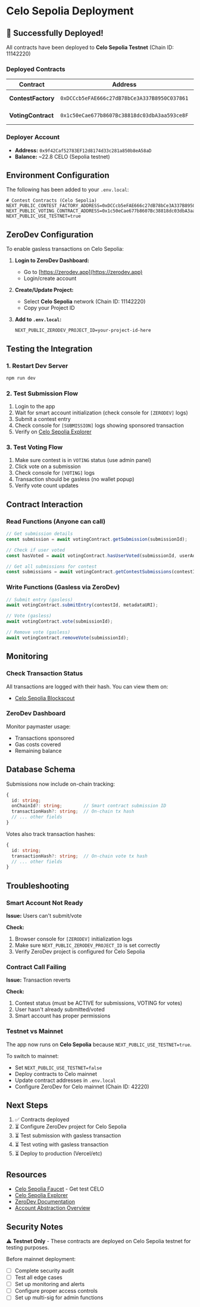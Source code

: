 # Celo Sepolia Deployment

## 🎉 Successfully Deployed!

All contracts have been deployed to **Celo Sepolia Testnet** (Chain ID: 11142220)

### Deployed Contracts

| Contract | Address | Explorer |
|----------|---------|----------|
| **ContestFactory** | `0xDCCcb5eFAE666c27dB78bCe3A337B8950C037861` | [View on Explorer](https://celo-sepolia.blockscout.com/address/0xDCCcb5eFAE666c27dB78bCe3A337B8950C037861) |
| **VotingContract** | `0x1c50eCae677b8607Bc38818dc03dbA3aa593ce8F` | [View on Explorer](https://celo-sepolia.blockscout.com/address/0x1c50eCae677b8607Bc38818dc03dbA3aa593ce8F) |

### Deployer Account

- **Address:** `0x9f42Caf52783EF12d8174d33c281a850b8eA58aD`
- **Balance:** ~22.8 CELO (Sepolia testnet)

## Environment Configuration

The following has been added to your `.env.local`:

```env
# Contest Contracts (Celo Sepolia)
NEXT_PUBLIC_CONTEST_FACTORY_ADDRESS=0xDCCcb5eFAE666c27dB78bCe3A337B8950C037861
NEXT_PUBLIC_VOTING_CONTRACT_ADDRESS=0x1c50eCae677b8607Bc38818dc03dbA3aa593ce8F
NEXT_PUBLIC_USE_TESTNET=true
```

## ZeroDev Configuration

To enable gasless transactions on Celo Sepolia:

1. **Login to ZeroDev Dashboard:**
   - Go to [https://zerodev.app](https://zerodev.app)
   - Login/create account

2. **Create/Update Project:**
   - Select **Celo Sepolia** network (Chain ID: 11142220)
   - Copy your Project ID
   
3. **Add to `.env.local`:**
   ```env
   NEXT_PUBLIC_ZERODEV_PROJECT_ID=your-project-id-here
   ```

## Testing the Integration

### 1. Restart Dev Server

```bash
npm run dev
```

### 2. Test Submission Flow

1. Login to the app
2. Wait for smart account initialization (check console for `[ZERODEV]` logs)
3. Submit a contest entry
4. Check console for `[SUBMISSION]` logs showing sponsored transaction
5. Verify on [Celo Sepolia Explorer](https://celo-sepolia.blockscout.com/)

### 3. Test Voting Flow

1. Make sure contest is in `VOTING` status (use admin panel)
2. Click vote on a submission
3. Check console for `[VOTING]` logs
4. Transaction should be gasless (no wallet popup)
5. Verify vote count updates

## Contract Interaction

### Read Functions (Anyone can call)

```javascript
// Get submission details
const submission = await votingContract.getSubmission(submissionId);

// Check if user voted
const hasVoted = await votingContract.hasUserVoted(submissionId, userAddress);

// Get all submissions for contest
const submissions = await votingContract.getContestSubmissions(contestId);
```

### Write Functions (Gasless via ZeroDev)

```javascript
// Submit entry (gasless)
await votingContract.submitEntry(contestId, metadataURI);

// Vote (gasless)
await votingContract.vote(submissionId);

// Remove vote (gasless)
await votingContract.removeVote(submissionId);
```

## Monitoring

### Check Transaction Status

All transactions are logged with their hash. You can view them on:
- [Celo Sepolia Blockscout](https://celo-sepolia.blockscout.com/)

### ZeroDev Dashboard

Monitor paymaster usage:
- Transactions sponsored
- Gas costs covered
- Remaining balance

## Database Schema

Submissions now include on-chain tracking:

```typescript
{
  id: string;
  onChainId?: string;        // Smart contract submission ID
  transactionHash?: string;  // On-chain tx hash
  // ... other fields
}
```

Votes also track transaction hashes:

```typescript
{
  id: string;
  transactionHash?: string;  // On-chain vote tx hash
  // ... other fields
}
```

## Troubleshooting

### Smart Account Not Ready

**Issue:** Users can't submit/vote

**Check:**
1. Browser console for `[ZERODEV]` initialization logs
2. Make sure `NEXT_PUBLIC_ZERODEV_PROJECT_ID` is set correctly
3. Verify ZeroDev project is configured for Celo Sepolia

### Contract Call Failing

**Issue:** Transaction reverts

**Check:**
1. Contest status (must be ACTIVE for submissions, VOTING for votes)
2. User hasn't already submitted/voted
3. Smart account has proper permissions

### Testnet vs Mainnet

The app now runs on **Celo Sepolia** because `NEXT_PUBLIC_USE_TESTNET=true`.

To switch to mainnet:
- Set `NEXT_PUBLIC_USE_TESTNET=false`
- Deploy contracts to Celo mainnet
- Update contract addresses in `.env.local`
- Configure ZeroDev for Celo mainnet (Chain ID: 42220)

## Next Steps

1. ✅ Contracts deployed
2. ⏳ Configure ZeroDev project for Celo Sepolia
3. ⏳ Test submission with gasless transaction
4. ⏳ Test voting with gasless transaction
5. ⏳ Deploy to production (Vercel/etc)

## Resources

- [Celo Sepolia Faucet](https://faucet.celo.org/sepolia) - Get test CELO
- [Celo Sepolia Explorer](https://celo-sepolia.blockscout.com/)
- [ZeroDev Documentation](https://docs.zerodev.app/)
- [Account Abstraction Overview](https://eips.ethereum.org/EIPS/eip-4337)

## Security Notes

⚠️ **Testnet Only** - These contracts are deployed on Celo Sepolia testnet for testing purposes.

Before mainnet deployment:
- [ ] Complete security audit
- [ ] Test all edge cases
- [ ] Set up monitoring and alerts
- [ ] Configure proper access controls
- [ ] Set up multi-sig for admin functions

